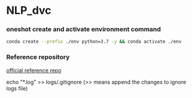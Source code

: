 # NLP_dvc
### oneshot create and activate environment command
``` bash
conda create --prefix ./env python=3.7 -y && conda activate ./env
```
### Reference repository
[official reference repo](https://github.com/iterative/example-get-started)

echo "*.log" >> logs/.gitignore (>> means append the changes to ignore logs file)